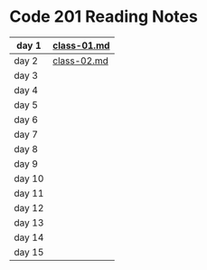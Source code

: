 # Code 201 Reading Notes

|day 1|[class-01.md](class-01.md)|
|---|----|
|day 2|[class-02.md](class-02.md)|
|day 3||
|day 4||
|day 5||
|day 6||
|day 7||
|day 8||
|day 9||
|day 10||
|day 11||
|day 12||
|day 13||
|day 14||
|day 15||